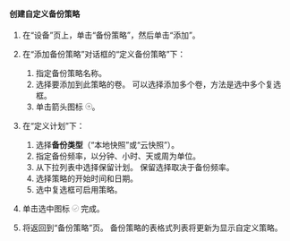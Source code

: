 <!--author=SharS last changed: 11/04/15-->


#### <a name="to-create-a-custom-backup-policy"></a>创建自定义备份策略
1. 在“设备”页上，单击“备份策略”，然后单击“添加”。
2. 在“添加备份策略”对话框的“定义备份策略”下：
   
   1. 指定备份策略名称。
   2. 选择要添加到此策略的卷。 可以选择添加多个卷，方法是选中多个复选框。
   3. 单击箭头图标  ![选中图标](./media/storsimple-create-custom-backup-policy-u2/HCS_ArrowIcon-include.png)。
3. 在“定义计划”下：
   
   1. 选择**备份类型**（“本地快照”或“云快照”）。
   2. 指定备份频率，以分钟、小时、天或周为单位。
   3. 从下拉列表中选择保留计划。 保留选择取决于备份频率。 
   4. 选择策略的开始时间和日期。
   5. 选中复选框可启用策略。
4. 单击选中图标  ![选中图标](./media/storsimple-add-backup-policy-u2/HCS_CheckIcon-include.png) 完成。
5. 将返回到“备份策略”页。 备份策略的表格式列表将更新为显示自定义策略。

